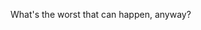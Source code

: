 What's the worst that can happen, anyway?

<!---
Pewweper/Pewweper is a ✨ special ✨ repository because its `README.md` (this file) appears on your GitHub profile.
You can click the Preview link to take a look at your changes.
--->
